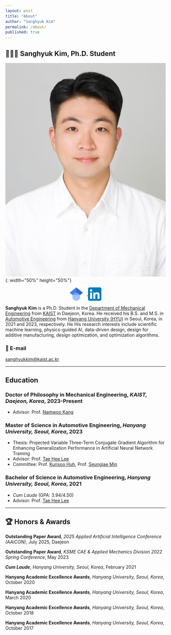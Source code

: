 ```yaml
---
layout: post
title: "About"
author: "Sanghyuk Kim"
permalink: /about/
published: true
---
```


## 👨🏻‍🚀 Sanghyuk Kim, Ph.D. Student

![SanghyukKim](/images/SanghyukKim.jpg){: width="50%" height="50%"}

<div style="text-align: center;">
  <a href="https://scholar.google.com/citations?user=RpcCyLQAAAAJ&hl=en" target="_blank">
    <img src="/images/google_scholar_icon.png" alt="Google Scholar" width="42" style="margin-right: 12px; vertical-align: middle;">
  </a>
  <a href="https://www.linkedin.com/in/kim-sanghyuk/" target="_blank">
    <img src="/images/linkedin_icon.png" alt="LinkedIn" width="42" style="vertical-align: middle;">
  </a>
</div>

**Sanghyuk Kim** is a Ph.D. Student in the [Department of Mechanical Engineering](https://me.kaist.ac.kr/eng/main/main.html) from [KAIST](https://www.kaist.ac.kr/) in Daejeon, Korea. He received his B.S. and M.S. in [Automotive Engineering](https://ae.hanyang.ac.kr/) from [Hanyang University (HYU)](https://www.hanyang.ac.kr/) in Seoul, Korea, in 2021 and 2023, respectively. He His research interests include scientific machine learning, physics-guided AI, data-driven design, design for additive manufacturing, design optimization, and optimization algorithms.

### 📧 E-mail

[sanghyukkim@kaist.ac.kr](mailto:sanghyukkim@kaist.ac.kr)

---

## Education

### Doctor of Philosophy in Mechanical Engineering, _KAIST, Daejeon, Korea_, 2023-Present

- Advisor: Prof. [Namwoo Kang](https://scholar.google.com/citations?user=tYU_Cz0AAAAJ&hl=en)

### Master of Science in Automotive Engineering, _Hanyang University, Seoul, Korea_, 2023

- Thesis: Projected Variable Three-Term Conjugate Gradient Algorithm for Enhancing Generalization Performance in Artificial Neural Network Training
- Advisor: Prof. [Tae Hee Lee](https://scholar.google.co.kr/citations?hl=en&user=JxC_VGgAAAAJ)
- Committee: Prof. [Kunsoo Huh](https://scholar.google.co.kr/citations?user=iRQAwt8AAAAJ&hl=en), Prof. [Seungjae Min](https://scholar.google.co.kr/citations?user=1umyIqAAAAAJ&hl=en)

### Bachelor of Science in Automotive Engineering, _Hanyang University, Seoul, Korea_, 2021

- _Cum Laude_ (GPA: 3.94/4.50)
- Advisor: Prof. [Tae Hee Lee](https://scholar.google.co.kr/citations?hl=en&user=JxC_VGgAAAAJ)

---

## 🏆 Honors & Awards

**Outstanding Paper Award**, _2025 Applied Artificial Intelligence Conference (AAiCON)_, July 2025, Daejeon

**Outstanding Paper Award**, _KSME CAE & Applied Mechanics Division 2022 Spring Conference_, May 2023

**_Cum Laude_**, _Hanyang University, Seoul, Korea_, February 2021

**Hanyang Academic Excellence Awards**, _Hanyang University, Seoul, Korea_, October 2020

**Hanyang Academic Excellence Awards**, _Hanyang University, Seoul, Korea_, March 2020

**Hanyang Academic Excellence Awards**, _Hanyang University, Seoul, Korea_, October 2018

**Hanyang Academic Excellence Awards**, _Hanyang University, Seoul, Korea_, October 2017
